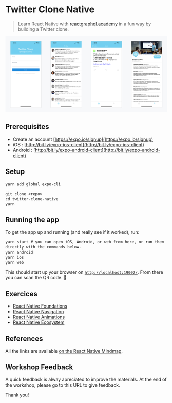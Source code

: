 # Twitter Clone Native

> Learn React Native with [reactgraphql.academy](https://reactgraphql.academy/react/training/workshops/react-native/) in a fun way by building a Twitter clone.

![Views Screenshots](./exercice/screenshots.jpg)

## Prerequisites

- Create an account [https://expo.io/signup](https://expo.io/signup)
- iOS : [http://bit.ly/expo-ios-client](http://bit.ly/expo-ios-client)
- Android : [http://bit.ly/expo-android-client](http://bit.ly/expo-android-client)

## Setup

```console
yarn add global expo-cli
```

```console
git clone <repo>
cd twitter-clone-native
yarn
```

## Running the app

To get the app up and running (and really see if it worked), run:

```console
yarn start # you can open iOS, Android, or web from here, or run them directly with the commands below.
yarn android
yarn ios
yarn web
```

This should start up your browser on [`http://localhost:19002/`](http://localhost:19002/). From there you can scan the QR code. 🤳

## Exercices

- [React Native Foundations](./exercice/01.md)
- [React Native Navigation](./exercice/02.md)
- [React Native Animations](./exercice/03.md)
- [React Native Ecosystem](./exercice/04.md)

## References

All the links are available [on the React Native Mindmap](https://my.mindnode.com/h85zxxubxjuSewNvxwdhA3Ef32CpFeM7J8b4ML3z#-609.7,-24.7,2).

## Workshop Feedback

A quick feedback is alway apreciated to improve the materials.
At the end of the workshop, please go to this URL to give feedback.

Thank you!
